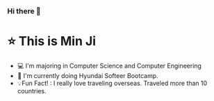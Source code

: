### Hi there 👋

<!--
**SUMMERLOVE7/SUMMERLOVE7** is a ✨ _special_ ✨ repository because its `README.md` (this file) appears on your GitHub profile.

Here are some ideas to get you started:

- 🔭 I’m currently working on ...
- 🌱 I’m currently learning ...
- 👯 I’m looking to collaborate on ...
- 🤔 I’m looking for help with ...
- 💬 Ask me about ...
- 📫 How to reach me: ...
- 😄 Pronouns: ...
- ⚡ Fun fact: ...
-->

# :star: This is Min Ji   
- :computer: I'm majoring in Computer Science and Computer Engineering   
- :cherry_blossom: I'm currently doing Hyundai Softeer Bootcamp.   
- :bulb:Fun Fact! : I really love traveling overseas. Traveled more than 10 countries.
